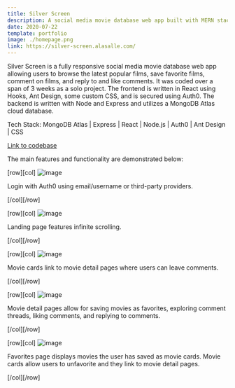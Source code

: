 ```yaml
---
title: Silver Screen
description: A social media movie database web app built with MERN stack, Auth0, Ant Design, and TMDb API.
date: 2020-07-22
template: portfolio
image: ./homepage.png
link: https://silver-screen.alasalle.com/
---
```


<!-- `youtube: -R4Y-uWfu2A` -->

Silver Screen is a fully responsive social media movie database web app allowing users to browse the latest popular films, save favorite films, comment on films, and reply to and like comments. It was coded over a span of 3 weeks as a solo project. The frontend is written in React using Hooks, Ant Design, some custom CSS, and is secured using Auth0. The backend is written with Node and Express and utilizes a MongoDB Atlas cloud database.

Tech Stack: MongoDB Atlas | Express | React | Node.js | Auth0 | Ant Design | CSS

<a href="https://github.com/alasalle/silver-screen" target="_blank" rel="noopener noreferrer">Link to codebase</a>

The main features and functionality are demonstrated below:

[row][col]
![image](./login.gif)

Login with Auth0 using email/username or third-party providers.

[/col][/row]

[row][col]
![image](./infinitescroll.gif)

Landing page features infinite scrolling.

[/col][/row]

[row][col]
![image](./moviepageandcomment.gif)

Movie cards link to movie detail pages where users can leave comments.

[/col][/row]

[row][col]
![image](./moviepageandfavoriteandlikeandreply.gif)

Movie detail pages allow for saving movies as favorites, exploring comment threads, liking comments, and replying to comments.

[/col][/row]

[row][col]
![image](./favepageandremovefave.gif)

Favorites page displays movies the user has saved as movie cards. Movie cards allow users to unfavorite and they link to movie detail pages.

[/col][/row]
